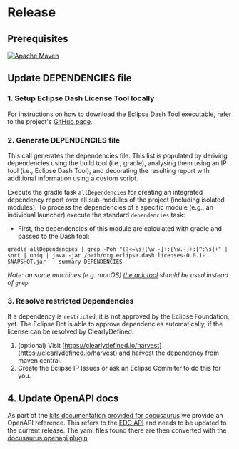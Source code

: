 # Release

## Prerequisites

[![Apache Maven][maven-shield]][maven-url]

## Update DEPENDENCIES file

### 1. Setup Eclipse Dash License Tool locally

For instructions on how to download the Eclipse Dash Tool executable, refer to the
project's [GitHub page](https://github.com/eclipse/dash-licenses#get-it). 

### 2. Generate DEPENDENCIES file

This call generates the dependencies file. This list is populated by deriving dependencies using the build tool (i.e.,
gradle), analysing them using an IP tool (i.e., Eclipse Dash Tool), and decorating the resulting report with additional
information using a custom script.

Execute the gradle task `allDependencies` for creating an integrated dependency report over all sub-modules of the
project (including isolated modules). To process the dependencies of a specific module (e.g., an individual launcher)
execute the standard `dependencies` task:

- First, the dependencies of this module are calculated with gradle and passed to the Dash tool:

```shell
gradle allDependencies | grep -Poh "(?<=\s)[\w.-]+:[\w.-]+:[^:\s]+" | sort | uniq | java -jar /path/org.eclipse.dash.licenses-0.0.1-SNAPSHOT.jar - -summary DEPENDENCIES
```

_Note: on some machines (e.g. macOS) [the ack tool](https://beyondgrep.com/install/) should be used instead of `grep`._ 

### 3. Resolve restricted Dependencies

If a dependency is `restricted`, it is not approved by the Eclipse Foundation, yet.
The Eclipse Bot is able to approve dependencies automatically, if the license can be resolved by ClearlyDefined.

1. (optional) Visit [https://clearlydefined.io/harvest](https://clearlydefined.io/harvest) and harvest the dependency
   from maven central.
2. Create the Eclipse IP Issues or ask an Eclipse Commiter to do this for you.

## 4. Update OpenAPI docs

As part of the [kits documentation provided for docusaurus](../kit/development-view/page00_development_view.md) we provide an OpenAPI reference.
This refers to the [EDC API](https://github.com/eclipse-edc/Connector/tree/main/resources/openapi) and needs to be updated to the current release.
The yaml files found there are then converted with the [docusaurus openapi plugin](https://www.npmjs.com/package/docusaurus-plugin-openapi-docs).


[maven-shield]: https://img.shields.io/badge/Apache%20Maven-URL-blue

[maven-url]: https://maven.apache.org